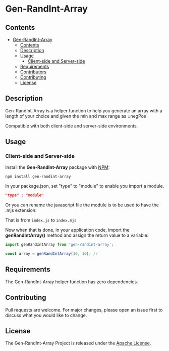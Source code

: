 # Gen-RandInt-Array

## Contents

- [Gen-RandInt-Array](#gen-randint-array)
  - [Contents](#contents)
  - [Description](#description)
  - [Usage](#usage)
    - [Client-side and Server-side](#client-side-and-server-side)
  - [Requirements](#requirements)
  - [Contributors](#contributors)
  - [Contributing](#contributing)
  - [License](#license)

## Description

Gen-RandInt-Array is a helper function to help you generate an array with a length of your choice and given the min and max range as ±negPos

Compatible with both client-side and server-side environments.

## Usage

### Client-side and Server-side

Install the **Gen-RandInt-Array** package with [NPM](https://www.npmjs.org/):

```sh
npm install gen-randint-array
```

In your package.json, set "type" to "module" to enable you import a module.

```json
"type" : "module"
```

Or you can rename the javascript file the module is to be used to have the .mjs extension:

That is from `index.js` to `index.mjs`

Now when that is done, in your application code, import the **genRandIntArray()** method and assign the return value to a variable:

```js
import genRandIntArray from 'gen-randint-array';

const array = genRandIntArray(10, 10); //
```

## Requirements

The Gen-RandInt-Array helper function has zero dependencies.

## Contributing

Pull requests are welcome. For major changes, please open an issue first to discuss what you would like to change.

## License

The Gen-RandInt-Array Project is released under the [Apache License](http://www.apache.org/licenses/).

